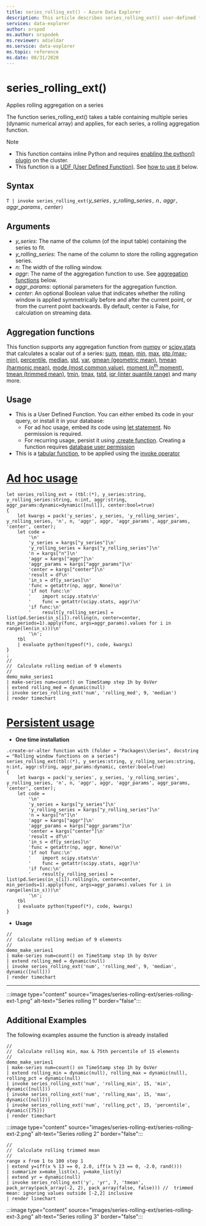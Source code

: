 ```yaml
---
title: series_rolling_ext() - Azure Data Explorer
description: This article describes series_rolling_ext() user-defined function in Azure Data Explorer.
services: data-explorer
author: orspod
ms.author: orspodek
ms.reviewer: adieldar
ms.service: data-explorer
ms.topic: reference
ms.date: 08/31/2020
---
```

# series_rolling_ext()

Applies rolling aggregation on a series 

The function series_rolling_ext() takes a table containing multiple series (dynamic numerical array) and applies, for each series, a rolling aggregation function.

> [!NOTE]
>* This function contains inline Python and requires [enabling the python() plugin](../../query/pythonplugin.md#enable-the-plugin) on the cluster.
>* This function is a [UDF (User Defined Function)](../../query/functions/user-defined-functions.md). See [how to use it](#usage) below.

## Syntax

`T | invoke series_rolling_ext(`*y_series*`,` *y_rolling_series*`,` *n*`,` *aggr*`,` *aggr_params*`,` *center*`)`

## Arguments

* *y_series*: The name of the column (of the input table) containing the series to fit.
* *y_rolling_series*: The name of the column to store the rolling aggregation series.
* *n*: The width of the rolling window.
* *aggr*: The name of the aggregation function to use. See [aggregation functions](#aggregation-functions) below.
* *aggr_params*: optional parameters for the aggregation function.
* *center*: An optional Boolean value that indicates whether the rolling window is applied symmetrically before and after the current point, or from the current point backwards. By default, center is False, for calculation on streaming data.

## Aggregation functions

This function supports any aggregation function from [numpy](https://numpy.org/) or [scipy.stats](https://docs.scipy.org/doc/scipy/reference/stats.html#module-scipy.stats) that calculates a scalar out of a series: [sum](https://numpy.org/doc/stable/reference/generated/numpy.sum.html#numpy.sum), [mean](https://numpy.org/doc/stable/reference/generated/numpy.mean.html?highlight=mean#numpy.mean), [min](https://numpy.org/doc/stable/reference/generated/numpy.amin.html#numpy.amin), [max](https://numpy.org/doc/stable/reference/generated/numpy.amax.html), [ptp (max-min)](https://numpy.org/doc/stable/reference/generated/numpy.ptp.html), [percentile](https://numpy.org/doc/stable/reference/generated/numpy.percentile.html), [median](https://numpy.org/doc/stable/reference/generated/numpy.median.html), [std](https://numpy.org/doc/stable/reference/generated/numpy.std.html), [var](https://numpy.org/doc/stable/reference/generated/numpy.var.html), [gmean (geometric mean)](https://docs.scipy.org/doc/scipy/reference/generated/scipy.stats.gmean.html), [hmean (harmonic mean)](https://docs.scipy.org/doc/scipy/reference/generated/scipy.stats.hmean.html), [mode (most common value)](https://docs.scipy.org/doc/scipy/reference/generated/scipy.stats.mode.html), [moment (n<sup>th</sup> moment)](https://docs.scipy.org/doc/scipy/reference/generated/scipy.stats.moment.html), [tmean (trimmed mean)](https://docs.scipy.org/doc/scipy/reference/generated/scipy.stats.tmean.html), [tmin](https://docs.scipy.org/doc/scipy/reference/generated/scipy.stats.tmin.html), [tmax](https://docs.scipy.org/doc/scipy/reference/generated/scipy.stats.tmax.html), [tstd](https://docs.scipy.org/doc/scipy/reference/generated/scipy.stats.tstd.html), [iqr (inter quantile range)](https://docs.scipy.org/doc/scipy/reference/generated/scipy.stats.iqr.html) and many more.

## Usage

* This is a User Defined Function. You can either embed its code in your query, or install it in your database:
    * For ad hoc usage, embed its code using [let statement](../../query/letstatement.md). No permission is required.
    * For recurring usage, persist it using [.create function](../../management/create-function.md). Creating a function requires [database user permission](../../management/access-control/role-based-authorization.md)
* This is a [tabular function](../../query/functions/user-defined-functions.md#tabular-function), to be applied using the [invoke operator](../../query/invokeoperator.md)

# [Ad hoc usage](#tab/adhoc)

<!-- csl: https://help.kusto.windows.net:443/Samples -->
```kusto
let series_rolling_ext = (tbl:(*), y_series:string, y_rolling_series:string, n:int, aggr:string, aggr_params:dynamic=dynamic([null]), center:bool=true)
{
    let kwargs = pack('y_series', y_series, 'y_rolling_series', y_rolling_series, 'n', n, 'aggr', aggr, 'aggr_params', aggr_params, 'center', center);
    let code =
        '\n'
        'y_series = kargs["y_series"]\n'
        'y_rolling_series = kargs["y_rolling_series"]\n'
        'n = kargs["n"]\n'
        'aggr = kargs["aggr"]\n'
        'aggr_params = kargs["aggr_params"]\n'
        'center = kargs["center"]\n'
        'result = df\n'
        'in_s = df[y_series]\n'
        'func = getattr(np, aggr, None)\n'
        'if not func:\n'
        '    import scipy.stats\n'
        '    func = getattr(scipy.stats, aggr)\n'
        'if func:\n'
        '    result[y_rolling_series] = list(pd.Series(in_s[i]).rolling(n, center=center, min_periods=1).apply(func, args=aggr_params).values for i in range(len(in_s)))\n'
        '\n';
    tbl
    | evaluate python(typeof(*), code, kwargs)
}
;
//
//  Calculate rolling median of 9 elements
//
demo_make_series1
| make-series num=count() on TimeStamp step 1h by OsVer
| extend rolling_med = dynamic(null)
| invoke series_rolling_ext('num', 'rolling_med', 9, 'median')
| render timechart
```

# [Persistent usage](#tab/persistent)

* **One time installation**
<!-- csl: https://help.kusto.windows.net:443/Samples -->
```kusto
.create-or-alter function with (folder = "Packages\\Series", docstring = "Rolling window functions on a series")
series_rolling_ext(tbl:(*), y_series:string, y_rolling_series:string, n:int, aggr:string, aggr_params:dynamic, center:bool=true)
{
    let kwargs = pack('y_series', y_series, 'y_rolling_series', y_rolling_series, 'n', n, 'aggr', aggr, 'aggr_params', aggr_params, 'center', center);
    let code =
        '\n'
        'y_series = kargs["y_series"]\n'
        'y_rolling_series = kargs["y_rolling_series"]\n'
        'n = kargs["n"]\n'
        'aggr = kargs["aggr"]\n'
        'aggr_params = kargs["aggr_params"]\n'
        'center = kargs["center"]\n'
        'result = df\n'
        'in_s = df[y_series]\n'
        'func = getattr(np, aggr, None)\n'
        'if not func:\n'
        '    import scipy.stats\n'
        '    func = getattr(scipy.stats, aggr)\n'
        'if func:\n'
        '    result[y_rolling_series] = list(pd.Series(in_s[i]).rolling(n, center=center, min_periods=1).apply(func, args=aggr_params).values for i in range(len(in_s)))\n'
        '\n';
    tbl
    | evaluate python(typeof(*), code, kwargs)
}
```

* **Usage**
<!-- csl: https://help.kusto.windows.net:443/Samples -->
```kusto
//
//  Calculate rolling median of 9 elements
//
demo_make_series1
| make-series num=count() on TimeStamp step 1h by OsVer
| extend rolling_med = dynamic(null)
| invoke series_rolling_ext('num', 'rolling_med', 9, 'median', dynamic([null]))
| render timechart
```

---

:::image type="content" source="images/series-rolling-ext/series-rolling-ext-1.png" alt-text="Series rolling 1" border="false":::

## Additional Examples

The following examples assume the function is already installed

<!-- csl: https://help.kusto.windows.net:443/Samples -->
```kusto
//
//  Calculate rolling min, max & 75th percentile of 15 elements
//
demo_make_series1
| make-series num=count() on TimeStamp step 1h by OsVer
| extend rolling_min = dynamic(null), rolling_max = dynamic(null), rolling_pct = dynamic(null)
| invoke series_rolling_ext('num', 'rolling_min', 15, 'min', dynamic([null]))
| invoke series_rolling_ext('num', 'rolling_max', 15, 'max', dynamic([null]))
| invoke series_rolling_ext('num', 'rolling_pct', 15, 'percentile', dynamic([75]))
| render timechart
```

:::image type="content" source="images/series-rolling-ext/series-rolling-ext-2.png" alt-text="Series rolling 2" border="false":::

<!-- csl: https://help.kusto.windows.net:443/Samples -->
```kusto
//
//  Calculate rolling trimmed mean
//
range x from 1 to 100 step 1
| extend y=iff(x % 13 == 0, 2.0, iff(x % 23 == 0, -2.0, rand()))
| summarize x=make_list(x), y=make_list(y)
| extend yr = dynamic(null)
| invoke series_rolling_ext('y', 'yr', 7, 'tmean', pack_array(pack_array(-2, 2), pack_array(false, false))) //  trimmed mean: ignoring values outside [-2,2] inclusive
| render linechart
```

:::image type="content" source="images/series-rolling-ext/series-rolling-ext-3.png" alt-text="Series rolling 3" border="false":::
